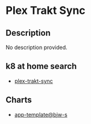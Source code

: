 # Plex Trakt Sync

## Description

No description provided.

## k8 at home search

- [plex-trakt-sync](https://nanne.dev/k8s-at-home-search/#/plex-trakt-sync)

## Charts

- [app-template@bjw-s](https://bjw-s.github.io/helm-charts/)
